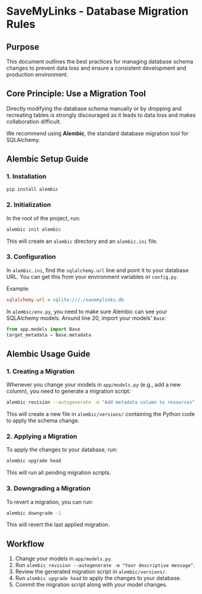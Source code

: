 # SaveMyLinks - Database Migration Rules

## Purpose
This document outlines the best practices for managing database schema changes to prevent data loss and ensure a consistent development and production environment.

## Core Principle: Use a Migration Tool
Directly modifying the database schema manually or by dropping and recreating tables is strongly discouraged as it leads to data loss and makes collaboration difficult.

We recommend using **Alembic**, the standard database migration tool for SQLAlchemy.

## Alembic Setup Guide

### 1. Installation
```bash
pip install alembic
```

### 2. Initialization
In the root of the project, run:
```bash
alembic init alembic
```
This will create an `alembic` directory and an `alembic.ini` file.

### 3. Configuration
In `alembic.ini`, find the `sqlalchemy.url` line and point it to your database URL. You can get this from your environment variables or `config.py`.

Example:
```ini
sqlalchemy.url = sqlite:///./savemylinks.db
```

In `alembic/env.py`, you need to make sure Alembic can see your SQLAlchemy models. Around line 20, import your models' `Base`:

```python
from app.models import Base
target_metadata = Base.metadata
```

## Alembic Usage Guide

### 1. Creating a Migration
Whenever you change your models in `app/models.py` (e.g., add a new column), you need to generate a migration script:

```bash
alembic revision --autogenerate -m "Add metadata column to resources"
```
This will create a new file in `alembic/versions/` containing the Python code to apply the schema change.

### 2. Applying a Migration
To apply the changes to your database, run:
```bash
alembic upgrade head
```
This will run all pending migration scripts.

### 3. Downgrading a Migration
To revert a migration, you can run:
```bash
alembic downgrade -1
```
This will revert the last applied migration.

## Workflow
1.  Change your models in `app/models.py`.
2.  Run `alembic revision --autogenerate -m "Your descriptive message"`.
3.  Review the generated migration script in `alembic/versions/`.
4.  Run `alembic upgrade head` to apply the changes to your database.
5.  Commit the migration script along with your model changes.

